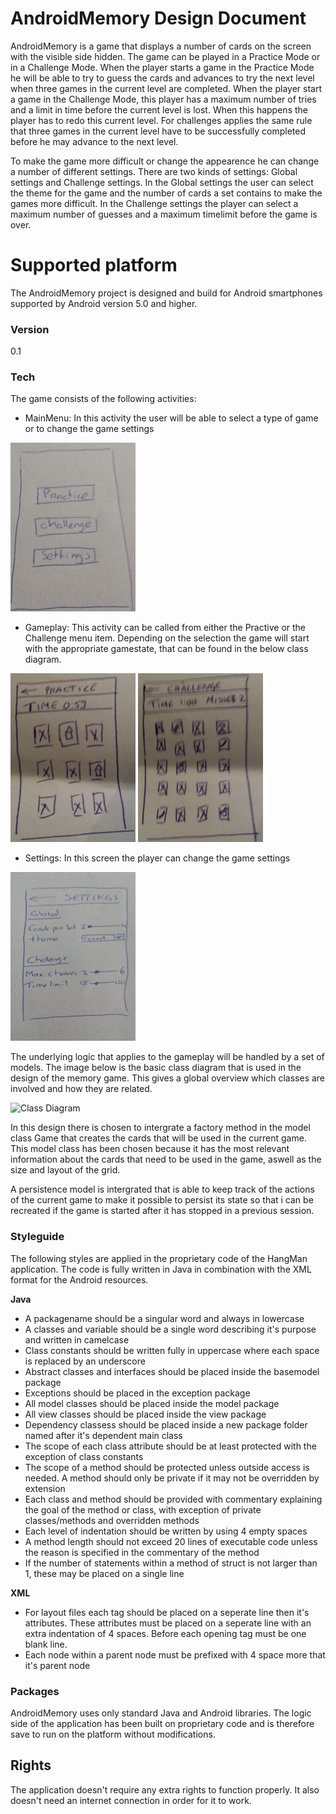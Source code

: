# AndroidMemory Design Document
AndroidMemory is a game that displays a number of cards on the screen with the visible side hidden. The game can be played in a Practice Mode or in a Challenge Mode. When the player starts a game in the Practice Mode he will be able to try to guess the cards and advances to try the next level when three games in the current level are completed. When the player start a game in the Challenge Mode, this player has a maximum number of tries and a limit in time before the current level is lost. When this happens the player has to redo this current level. For challenges applies the same rule that three games in the current level have to be successfully completed before he may advance to the next level.

To make the game more difficult or change the appearence he can change a number of different settings. There are two kinds of settings: Global settings and Challenge settings. In the Global settings the user can select the theme for the game and the number of cards a set contains to make the games more difficult. In the Challenge settings the player can select a maximum number of guesses and a maximum timelimit before the game is over.

# Supported platform
The AndroidMemory project is designed and build for Android smartphones supported by Android version 5.0 and higher.

### Version
0.1

### Tech
The game consists of the following activities:
* MainMenu: In this activity the user will be able to select a type of game or to change the game settings

![Menu](https://raw.githubusercontent.com/ruben-kruiver/AndroidMemory/master/Documentation/images/Menu.png "Main Menu")
* Gameplay: This activity can be called from either the Practive or the Challenge menu item. Depending on the selection the game will start with the appropriate gamestate, that can be found in the below class diagram.

![Gameplay practice](https://raw.githubusercontent.com/ruben-kruiver/AndroidMemory/master/Documentation/images/Practice.png "Practice game")
![Gameplay challenge](https://raw.githubusercontent.com/ruben-kruiver/AndroidMemory/master/Documentation/images/Challenge.png "Challenge game")
* Settings: In this screen the player can change the game settings

![Settings](https://raw.githubusercontent.com/ruben-kruiver/AndroidMemory/master/Documentation/images/Settings.png "Settings screen")

The underlying logic that applies to the gameplay will be handled by a set of models. The image below is the basic class diagram that is used in the design of the memory game. This gives a global overview which classes are involved and how they are related. 

![Class Diagram](https://raw.githubusercontent.com/ruben-kruiver/AndroidMemory/master/Documentation/images/Classdiagran.png "Class Diagram")

In this design there is chosen to intergrate a factory method in the model class Game that creates the cards that will be used in the current game. This model class has been chosen because it has the most relevant information about the cards that need to be used in the game, aswell as the size and layout of the grid.

A persistence model is intergrated that is able to keep track of the actions of the current game to make it possible to persist its state so that i can be recreated if the game is started after it has stopped in a previous session.

### Styleguide
The following styles are applied in the proprietary code of the HangMan application. The code is fully written in Java in combination with the XML format for the Android resources.

**Java**
- A packagename should be a singular word and always in lowercase
- A classes and variable should be a single word describing it's purpose and written in camelcase
- Class constants should be written fully in uppercase where each space is replaced by an underscore
- Abstract classes and interfaces should be placed inside the basemodel package
- Exceptions should be placed in the exception package
- All model classes should be placed inside the model package
- All view classes should be placed inside the view package
- Dependency classess should be placed inside a new package folder named after it's dependent main class
- The scope of each class attribute should be at least protected with the exception of class constants
- The scope of a method should be protected unless outside access is needed. A method should only be private if it may not be overridden by extension
- Each class and method should be provided with commentary explaining the goal of the method or class, with exception of private classes/methods and overridden methods
- Each level of indentation should be written by using 4 empty spaces
- A method length should not exceed 20 lines of executable code unless the reason is specified in the commentary of the method
- If the number of statements within a method of struct is not larger than 1, these may be placed on a single line

**XML**
- For layout files each tag should be placed on a seperate line then it's attributes. These attributes must be placed on a seperate line with an extra indentation of 4 spaces. Before each opening tag must be one blank line.
- Each node within a parent node must be prefixed with 4 space more that it's parent node

### Packages
AndroidMemory uses only standard Java and Android libraries. The logic side of the application has been built on proprietary code and is therefore save to run on the platform without modifications.

## Rights
The application doesn't require any extra rights to function properly. It also doesn't need an internet connection in order for it to work.